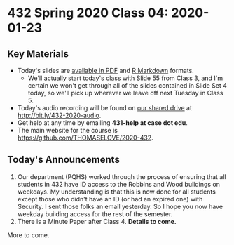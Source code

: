 # 432 Spring 2020 Class 04: 2020-01-23

## Key Materials

- Today's slides are [available in PDF](https://github.com/THOMASELOVE/2020-432/blob/master/classes/class04/432_2020_slides04.pdf) and [R Markdown](https://github.com/THOMASELOVE/2020-432/blob/master/classes/class04/432_2020_slides04.Rmd) formats.
    - We'll actually start today's class with Slide 55 from Class 3, and I'm certain we won't get through all of the slides contained in Slide Set 4 today, so we'll pick up wherever we leave off next Tuesday in Class 5.
- Today's audio recording will be found on [our shared drive](http://bit.ly/432-2020-audio) at http://bit.ly/432-2020-audio.
- Get help at any time by emailing **431-help at case dot edu**.
- The main website for the course is https://github.com/THOMASELOVE/2020-432.

## Today's Announcements

1. Our department (PQHS) worked through the process of ensuring that all students in 432 have ID access to the Robbins and Wood buildings on weekdays. My understanding is that this is now done for all students except those who didn't have an ID (or had an expired one) with Security. I sent those folks an email yesterday. So I hope you now have weekday building access for the rest of the semester.
2. There is a Minute Paper after Class 4. **Details to come.**

More to come.
